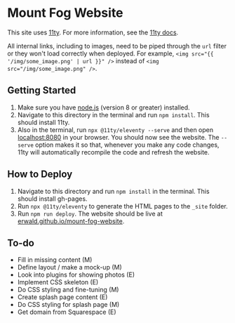 # Mount Fog Website

This site uses [11ty](https://www.11ty.io/). For more information, see the [11ty docs](https://www.11ty.io/docs/).

All internal links, including to images, need to be piped through the `url` filter or they won't load correctly when deployed. For example, `<img src="{{ '/img/some_image.png' | url }}" />` instead of `<img src="/img/some_image.png" />`.

## Getting Started

1. Make sure you have [node.js](https://nodejs.org/en/) (version 8 or greater) installed.
2. Navigate to this directory in the terminal and run `npm install`. This should install 11ty.
3. Also in the terminal, run `npx @11ty/eleventy --serve` and then open [localhost:8080](http://localhost:8080/) in your browser. You should now see the website. The `--serve` option makes it so that, whenever you make any code changes, 11ty will automatically recompile the code and refresh the website.

## How to Deploy

1. Navigate to this directory and run `npm install` in the terminal. This should install gh-pages.
2. Run `npx @11ty/eleventy` to generate the HTML pages to the `_site` folder.
3. Run `npm run deploy`. The website should be live at [erwald.github.io/mount-fog-website](https://erwald.github.io/mount-fog-website/).

## To-do

- Fill in missing content (M)
- Define layout / make a mock-up (M)
- Look into plugins for showing photos (E)
- Implement CSS skeleton (E)
- Do CSS styling and fine-tuning (M)
- Create splash page content (E)
- Do CSS styling for splash page (M)
- Get domain from Squarespace (E)
